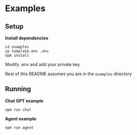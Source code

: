 # Examples

## Setup

**Install dependencies**

```
cd examples
cp template.env .env
npm install
```

Modify .env and add your private key

Rest of this README assumes you are in the `examples` directory

## Running

**Chat GPT example**
```
npm run chat
```

**Agent example**
```
npm run agent
```
